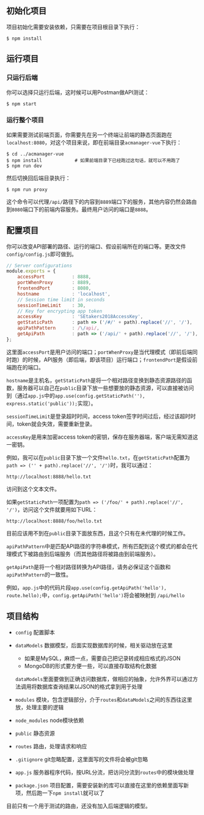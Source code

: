 ## 初始化项目

项目初始化需要安装依赖，只需要在项目根目录下执行：

```
$ npm install
```

## 运行项目

### 只运行后端

你可以选择只运行后端，这时候可以用Postman做API测试：

```
$ npm start
```

### 运行整个项目

如果需要测试前端页面，你需要先在另一个终端让前端的静态页面跑在`localhost:8080`，对这个项目来说，即在前端目录`acmanager-vue`下执行：

```
$ cd ../acmanager-vue
$ npm install            # 如果前端目录下已经跑过这句话，就可以不用跑了
$ npm run dev
```

然后切换回后端目录执行：

```
$ npm run proxy
```

这个命令可以代理`/api/`路径下的内容到`8889`端口下的服务，其他内容仍然会路由到`8080`端口下的前端内容服务。最终用户访问的端口是`8888`。

## 配置项目

你可以改变API部署的路径、运行的端口、假设前端所在的端口等。更改文件`config/config.js`即可做到。

```javascript
// Server configurations
module.exports = {
    accessPort          : 8888,
    portWhenProxy       : 8889,
    frontendPort        : 8080,
    hostname            : 'localhost',
    // Session time limit in seconds
    sessionTimeLimit    : 30,
    // Key for encrypting app token
    accessKey           : 'SEtakers2018AccessKey',
    getStaticPath       : path => ('/#/' + path).replace('//', '/'),
    apiPathPattern      : /\/api/,
    getApiPath          : path => ('/api/' + path).replace('//', '/'),
};
```

这里面`accessPort`是用户访问的端口；`portWhenProxy`是当代理模式（即前后端同时跑）的时候，API服务（即后端，即该项目）运行端口；`frontendPort`是假设前端跑在的端口。

`hostname`是主机名，`getStaticPath`是将一个相对路径变换到静态资源路径的函数，服务器可以自己在`public`目录下放一些想要放的静态资源，可以直接被访问到（通过`app.js`中的`app.use(config.getStaticPath(''), express.static('public'));`实现）。

`sessionTimeLimit`是登录超时时间，access token签字时间过后，经过该超时时间，token就会失效，需要重新登录。

`accessKey`是用来加密access token的密钥，保存在服务器端，客户端无需知道这一密钥。

例如，我可以在`public`目录下放一个文件`hello.txt`，在`getStaticPath`配置为`path => ('' + path).replace('//', '/')`时，我可以通过：

```
http://localhost:8888/hello.txt
```

访问到这个文本文件。

如果`getStaticPath`一项配置为`path => ('/foo/' + path).replace('//', '/')`，访问这个文件就要用如下URL：

```
http://localhost:8888/foo/hello.txt
```

目前应该用不到在`public`目录下面放东西，且这个只有在未代理的时候工作。

`apiPathPattern`中是匹配API路径的字符串模式，所有匹配到这个模式的都会在代理模式下被路由到后端服务（而其他路径将被路由到前端服务）。

`getApiPath`是将一个相对路径转换为API路径，请务必保证这个函数和`apiPathPattern`的一致性。

例如，`app.js`中的代码片段`app.use(config.getApiPath('hello'), route.hello);`中，`config.getApiPath('hello')`将会被映射到 `/api/hello`

## 项目结构

* `config` 配置脚本
* `dataModels` 数据模型，后面实现数据库的时候，相关驱动放在这里
    * 如果是MySQL，麻烦一点，需要自己把记录转成相应格式的JSON
    * MongoDB的形式要方便一些，可以直接存取结构化数据

    `dataModels`里面要做到正确访问数据库，做相应的抽象，允许外界可以通过方法调用将数据库查询结果以JSON的格式拿到用于处理

* `modules` 模块，包含逻辑部分，介于`routes`和`dataModels`之间的东西往这里放，处理主要的逻辑
* `node_modules` node模块依赖
* `public` 静态资源
* `routes` 路由，处理请求和响应
* `.gitignore` git忽略配置，这里面写的文件将会被git忽略
* `app.js` 服务器程序代码，按URL分流，把访问分流到`routes`中的模块做处理
* `package.json` 项目配置，需要安装新的库可以直接在这里的依赖里面写新项，然后跑一下`npm install`就可以了

目前只有一个用于测试的路由，还没有加入后端逻辑的模型。